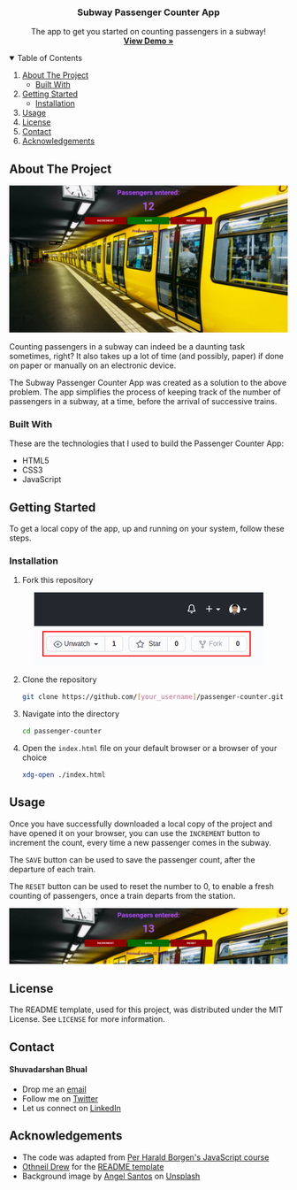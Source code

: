   <h3 align="center">Subway Passenger Counter App</h3>

  <p align="center">
    The app to get you started on counting passengers in a subway!
    <br />
    <a href="https://therangecoder.github.io/passenger-counter/"><strong>View Demo »</strong></a>
    <br />
  </p>
</p>



<!-- TABLE OF CONTENTS -->
<details open="open">
  <summary>Table of Contents</summary>
  <ol>
    <li>
      <a href="#about-the-project">About The Project</a>
      <ul>
        <li><a href="#built-with">Built With</a></li>
      </ul>
    </li>
    <li>
      <a href="#getting-started">Getting Started</a>
      <ul>
        <li><a href="#installation">Installation</a></li>
      </ul>
    </li>
    <li><a href="#usage">Usage</a></li>
    <li><a href="#license">License</a></li>
    <li><a href="#contact">Contact</a></li>
    <li><a href="#acknowledgements">Acknowledgements</a></li>
  </ol>
</details>



<!-- ABOUT THE PROJECT -->
## About The Project

<div style="text-align:center"><img src="./images/pc_initial.png" /></div>

Counting passengers in a subway can indeed be a daunting task sometimes, right? It also takes up a lot of time (and possibly, paper) if done on paper or manually on an electronic device.<br/>

The Subway Passenger Counter App was created as a solution to the above problem. The app simplifies the process of keeping track of the number of passengers in a subway, at a time, before the arrival of successive trains.

### Built With

These are the technologies that I used to build the Passenger Counter App:
* HTML5
* CSS3
* JavaScript



<!-- GETTING STARTED -->
## Getting Started

To get a local copy of the app, up and running on your system, follow these steps.


### Installation

1. Fork this repository
<div style="text-align:center"><img src="./images/fork.png" /></div>

2. Clone the repository
   ```sh
   git clone https://github.com/[your_username]/passenger-counter.git
   ```
3. Navigate into the directory
   ```sh
   cd passenger-counter
   ```
4. Open the `index.html` file on your default browser or a browser of your choice
   ```sh
   xdg-open ./index.html
   ``` 



<!-- USAGE EXAMPLES -->
## Usage

Once you have successfully downloaded a local copy of the project and have opened it on your browser, you can use the `INCREMENT` button to increment the count, every time a new passenger comes in the subway.<br/>

The `SAVE` button can be used to save the passenger count, after the departure of each train.<br/>

The `RESET` button can be used to reset the number to 0, to enable a fresh counting of passengers, once a train departs from the station.

<div style="text-align:center"><img src="./images/operations.png" /></div>


<!-- LICENSE -->
## License

The README template, used for this project, was distributed under the MIT License. See `LICENSE` for more information.



<!-- CONTACT -->
## Contact

#### Shuvadarshan Bhual
* Drop me an [email](mailto:sbhual1998@gmail.com) 
* Follow me on [Twitter](https://twitter.com/theRangeCoder)
* Let us connect on [LinkedIn](https://www.linkedin.com/in/shuvadarshan-bhual)



<!-- ACKNOWLEDGEMENTS -->
## Acknowledgements
* The code was adapted from [Per Harald Borgen's JavaScript course](https://scrimba.com/learn/learnjavascript)
* [Othneil Drew](https://www.othneildrew.com) for the [README template](https://github.com/othneildrew/Best-README-Template)
* Background image by <a href="https://unsplash.com/@afs_snapshots?utm_source=unsplash&utm_medium=referral&utm_content=creditCopyText">Angel Santos</a> on <a href="https://unsplash.com/photos/-uN8tkM1JrM">Unsplash</a>

